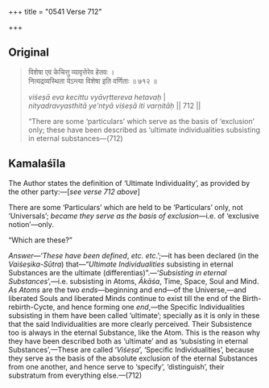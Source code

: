 +++
title = "0541 Verse 712"

+++
## Original 
>
> विशेषा एव केचित्तु व्यावृत्तेरेव हेतवः ।  
> नित्यद्रव्यस्थिता येऽन्त्या विशेषा इति वर्णिताः ॥ ७१२ ॥ 
>
> *viśeṣā eva kecittu vyāvṛttereva hetavaḥ* \|  
> *nityadravyasthitā ye'ntyā viśeṣā iti varṇitāḥ* \|\| 712 \|\| 
>
> “There are some ‘particulars’ which serve as the basis of ‘exclusion’ only; these have been described as ‘ultimate individualities subsisting in eternal substances—(712)



## Kamalaśīla

The Author states the definition of ‘Ultimate Individuality’, as provided by the other party:—[*see verse 712 above*]

There are some ‘Particulars’ which are held to be ‘Particulars’ only, not ‘Universals’; *became they serve as the basis of exclusion*—i.e. of ‘exclusive notion’—only.

“Which are these?”

*Answer*—‘*These have been defined*, *etc. etc*.’;—it has been declared (in the *Vaiśeṣika-Sūtra*) that—“*Ultimate Individualities* subsisting in eternal Substances are the ultimate (differentias)”.—‘*Subsisting in eternal Substances*’,—i.e. subsisting in Atoms, *Ākāśa*, Time, Space, Soul and Mind. *As Atoms* are the two *ends*—beginning and end—of the Universe,—and liberated Souls and liberated Minds continue to exist till the end of the Birth-rebirth-Cycte, and hence forming one *end*,—the Specific Individualities subsisting in them have been called ‘ultimate’; specially as it is only in these that the said Individualities are more clearly perceived. Their Subsistence too is always in the eternal Substance, like the Atom. This is the reason why they have been described both as ‘ultimate’ and as ‘subsisting in eternal Substances’,—These are called ‘*Viśeṣa*’, ‘Specific Individualities’, because they serve as the basis of the absolute exclusion of the eternal Substances from one another, and hence serve to ‘specify’, ‘distinguish’, their substratum from everything else.—(712)


